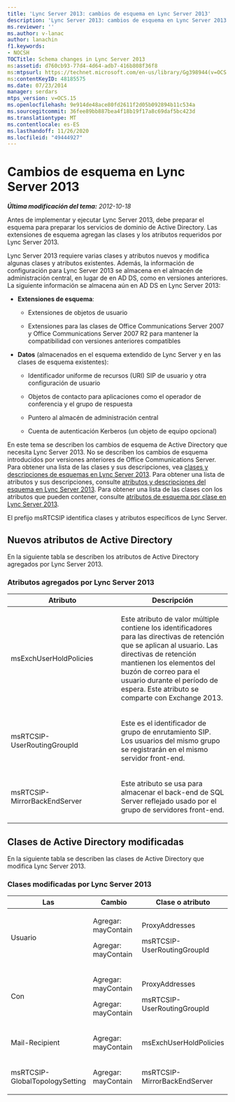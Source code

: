 ```yaml
---
title: 'Lync Server 2013: cambios de esquema en Lync Server 2013'
description: 'Lync Server 2013: cambios de esquema en Lync Server 2013.'
ms.reviewer: ''
ms.author: v-lanac
author: lanachin
f1.keywords:
- NOCSH
TOCTitle: Schema changes in Lync Server 2013
ms:assetid: d760cb93-77d4-4d64-adb7-416b808f36f8
ms:mtpsurl: https://technet.microsoft.com/en-us/library/Gg398944(v=OCS.15)
ms:contentKeyID: 48185575
ms.date: 07/23/2014
manager: serdars
mtps_version: v=OCS.15
ms.openlocfilehash: 9e914de48ace80fd2611f2d05b092894b11c534a
ms.sourcegitcommit: 36fee89bb887bea4f18b19f17a8c69daf5bc423d
ms.translationtype: MT
ms.contentlocale: es-ES
ms.lasthandoff: 11/26/2020
ms.locfileid: "49444927"
---
```

# <a name="schema-changes-in-lync-server-2013"></a>Cambios de esquema en Lync Server 2013

<div data-xmlns="http://www.w3.org/1999/xhtml">

<div class="topic" data-xmlns="http://www.w3.org/1999/xhtml" data-msxsl="urn:schemas-microsoft-com:xslt" data-cs="https://msdn.microsoft.com/">

<div data-asp="https://msdn2.microsoft.com/asp">



</div>

<div id="mainSection">

<div id="mainBody">

<span> </span>

_**Última modificación del tema:** 2012-10-18_

Antes de implementar y ejecutar Lync Server 2013, debe preparar el esquema para preparar los servicios de dominio de Active Directory. Las extensiones de esquema agregan las clases y los atributos requeridos por Lync Server 2013.

Lync Server 2013 requiere varias clases y atributos nuevos y modifica algunas clases y atributos existentes. Además, la información de configuración para Lync Server 2013 se almacena en el almacén de administración central, en lugar de en AD DS, como en versiones anteriores. La siguiente información se almacena aún en AD DS en Lync Server 2013:

  - **Extensiones de esquema**:
    
      - Extensiones de objetos de usuario
    
      - Extensiones para las clases de Office Communications Server 2007 y Office Communications Server 2007 R2 para mantener la compatibilidad con versiones anteriores compatibles

<!-- end list -->

  - **Datos** (almacenados en el esquema extendido de Lync Server y en las clases de esquema existentes):
    
      - Identificador uniforme de recursos (URI) SIP de usuario y otra configuración de usuario
    
      - Objetos de contacto para aplicaciones como el operador de conferencia y el grupo de respuesta
    
      - Puntero al almacén de administración central
    
      - Cuenta de autenticación Kerberos (un objeto de equipo opcional)

En este tema se describen los cambios de esquema de Active Directory que necesita Lync Server 2013. No se describen los cambios de esquema introducidos por versiones anteriores de Office Communications Server. Para obtener una lista de las clases y sus descripciones, vea [clases y descripciones de esquemas en Lync Server 2013](lync-server-2013-schema-classes-and-descriptions.md). Para obtener una lista de atributos y sus descripciones, consulte [atributos y descripciones del esquema en Lync Server 2013](lync-server-2013-schema-attributes-and-descriptions.md). Para obtener una lista de las clases con los atributos que pueden contener, consulte [atributos de esquema por clase en Lync Server 2013](lync-server-2013-schema-attributes-by-class.md).

El prefijo msRTCSIP identifica clases y atributos específicos de Lync Server.

<div>

## <a name="new-active-directory-attributes"></a>Nuevos atributos de Active Directory

En la siguiente tabla se describen los atributos de Active Directory agregados por Lync Server 2013.

### <a name="attributes-added-by-lync-server-2013"></a>Atributos agregados por Lync Server 2013

<table>
<colgroup>
<col style="width: 50%" />
<col style="width: 50%" />
</colgroup>
<thead>
<tr class="header">
<th>Atributo</th>
<th>Descripción</th>
</tr>
</thead>
<tbody>
<tr class="odd">
<td><p>msExchUserHoldPolicies</p></td>
<td><p>Este atributo de valor múltiple contiene los identificadores para las directivas de retención que se aplican al usuario. Las directivas de retención mantienen los elementos del buzón de correo para el usuario durante el período de espera. Este atributo se comparte con Exchange 2013.</p></td>
</tr>
<tr class="even">
<td><p>msRTCSIP-UserRoutingGroupId</p></td>
<td><p>Este es el identificador de grupo de enrutamiento SIP. Los usuarios del mismo grupo se registrarán en el mismo servidor front-end.</p></td>
</tr>
<tr class="odd">
<td><p>msRTCSIP-MirrorBackEndServer</p></td>
<td><p>Este atributo se usa para almacenar el back-end de SQL Server reflejado usado por el grupo de servidores front-end.</p></td>
</tr>
</tbody>
</table>


</div>

<div>

## <a name="modified-active-directory-classes"></a>Clases de Active Directory modificadas

En la siguiente tabla se describen las clases de Active Directory que modifica Lync Server 2013.

### <a name="classes-modified-by-lync-server-2013"></a>Clases modificadas por Lync Server 2013

<table>
<colgroup>
<col style="width: 33%" />
<col style="width: 33%" />
<col style="width: 33%" />
</colgroup>
<thead>
<tr class="header">
<th>Las</th>
<th>Cambio</th>
<th>Clase o atributo</th>
</tr>
</thead>
<tbody>
<tr class="odd">
<td><p>Usuario</p></td>
<td><p>Agregar: mayContain</p>
<p>Agregar: mayContain</p></td>
<td><p>ProxyAddresses</p>
<p>msRTCSIP-UserRoutingGroupId</p></td>
</tr>
<tr class="even">
<td><p>Con</p></td>
<td><p>Agregar: mayContain</p>
<p>Agregar: mayContain</p></td>
<td><p>ProxyAddresses</p>
<p>msRTCSIP-UserRoutingGroupId</p></td>
</tr>
<tr class="odd">
<td><p>Mail-Recipient</p></td>
<td><p>Agregar: mayContain</p></td>
<td><p>msExchUserHoldPolicies</p></td>
</tr>
<tr class="even">
<td><p>msRTCSIP-GlobalTopologySetting</p></td>
<td><p>Agregar: mayContain</p></td>
<td><p>msRTCSIP-MirrorBackEndServer</p></td>
</tr>
</tbody>
</table>


</div>

</div>

<span> </span>

</div>

</div>

</div>

